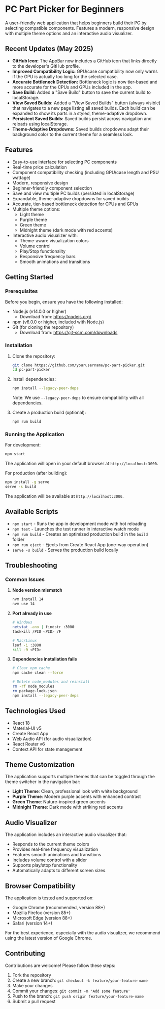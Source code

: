 # PC Part Picker for Beginners

A user-friendly web application that helps beginners build their PC by selecting compatible components. Features a modern, responsive design with multiple theme options and an interactive audio visualizer.

## Recent Updates (May 2025)

- **GitHub Icon:** The AppBar now includes a GitHub icon that links directly to the developer's GitHub profile.
- **Improved Compatibility Logic:** GPU/case compatibility now only warns if the GPU is actually too long for the selected case.
- **Accurate Bottleneck Detection:** Bottleneck logic is now tier-based and more accurate for the CPUs and GPUs included in the app.
- **Save Build:** Added a "Save Build" button to save the current build to localStorage.
- **View Saved Builds:** Added a "View Saved Builds" button (always visible) that navigates to a new page listing all saved builds. Each build can be expanded to show its parts in a styled, theme-adaptive dropdown.
- **Persistent Saved Builds:** Saved builds persist across navigation and reloads using localStorage.
- **Theme-Adaptive Dropdowns:** Saved builds dropdowns adapt their background color to the current theme for a seamless look.

## Features

- Easy-to-use interface for selecting PC components
- Real-time price calculation
- Component compatibility checking (including GPU/case length and PSU wattage)
- Modern, responsive design
- Beginner-friendly component selection
- Save and view multiple PC builds (persisted in localStorage)
- Expandable, theme-adaptive dropdowns for saved builds
- Accurate, tier-based bottleneck detection for CPUs and GPUs
- Multiple theme options:
  - Light theme
  - Purple theme
  - Green theme
  - Midnight theme (dark mode with red accents)
- Interactive audio visualizer with:
  - Theme-aware visualization colors
  - Volume control
  - Play/Stop functionality
  - Responsive frequency bars
  - Smooth animations and transitions

## Getting Started

### Prerequisites

Before you begin, ensure you have the following installed:
- Node.js (v14.0.0 or higher)
  - Download from: https://nodejs.org/
- npm (v6.0.0 or higher, included with Node.js)
- Git (for cloning the repository)
  - Download from: https://git-scm.com/downloads

### Installation

1. Clone the repository:
   ```bash
   git clone https://github.com/yourusername/pc-part-picker.git
   cd pc-part-picker
   ```

2. Install dependencies:
   ```bash
   npm install --legacy-peer-deps
   ```
   Note: We use `--legacy-peer-deps` to ensure compatibility with all dependencies.

3. Create a production build (optional):
   ```bash
   npm run build
   ```

### Running the Application

For development:
```bash
npm start
```
The application will open in your default browser at `http://localhost:3000`.

For production (after building):
```bash
npm install -g serve
serve -s build
```
The application will be available at `http://localhost:3000`.

## Available Scripts

- `npm start` - Runs the app in development mode with hot reloading
- `npm test` - Launches the test runner in interactive watch mode
- `npm run build` - Creates an optimized production build in the `build` folder
- `npm run eject` - Ejects from Create React App (one-way operation)
- `serve -s build` - Serves the production build locally

## Troubleshooting

### Common Issues

1. **Node version mismatch**
   ```bash
   nvm install 14
   nvm use 14
   ```

2. **Port already in use**
   ```bash
   # Windows
   netstat -ano | findstr :3000
   taskkill /PID <PID> /F

   # Mac/Linux
   lsof -i :3000
   kill -9 <PID>
   ```

3. **Dependencies installation fails**
   ```bash
   # Clear npm cache
   npm cache clean --force
   
   # Delete node_modules and reinstall
   rm -rf node_modules
   rm package-lock.json
   npm install --legacy-peer-deps
   ```

## Technologies Used

- React 18
- Material-UI v5
- Create React App
- Web Audio API (for audio visualization)
- React Router v6
- Context API for state management

## Theme Customization

The application supports multiple themes that can be toggled through the theme switcher in the navigation bar:

- **Light Theme**: Clean, professional look with white background
- **Purple Theme**: Modern purple accents with enhanced contrast
- **Green Theme**: Nature-inspired green accents
- **Midnight Theme**: Dark mode with striking red accents

## Audio Visualizer

The application includes an interactive audio visualizer that:

- Responds to the current theme colors
- Provides real-time frequency visualization
- Features smooth animations and transitions
- Includes volume control with a slider
- Supports play/stop functionality
- Automatically adapts to different screen sizes

## Browser Compatibility

The application is tested and supported on:
- Google Chrome (recommended, version 88+)
- Mozilla Firefox (version 85+)
- Microsoft Edge (version 88+)
- Safari (version 14+)

For the best experience, especially with the audio visualizer, we recommend using the latest version of Google Chrome.

## Contributing

Contributions are welcome! Please follow these steps:

1. Fork the repository
2. Create a new branch: `git checkout -b feature/your-feature-name`
3. Make your changes
4. Commit your changes: `git commit -m 'Add some feature'`
5. Push to the branch: `git push origin feature/your-feature-name`
6. Submit a pull request




